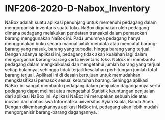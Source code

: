 # INF206-2020-D-Nabox_Inventory
NaBox adalah suatu aplikasi penunjang untuk memenuhi pedagang dalam mengorganisir inventaris suatu toko. NaBox digunakan oleh pedagang dimana pedagang melakukan pendataan transaksi dalam pemasokan barang menggunakan NaBox ini. Pada umumnya pedagang hanya menggunakan buku secara manual untuk mendata atau mencatat barang-barang yang masuk, barang yang tersedia, hingga barang yang terjual. Dengan adanya aplikasi ini, pedagang tidak akan kualahan lagi dalam mengorganisir barang-barang serta inventaris toko.            NaBox ini membantu pedagang dalam mengkalkulasi dan mengetahui jumlah barang yang terjual setiap bulannya,  sehingga tidak terjadi kesalahan perhitungan jumlah total barang terjual. Aplikasi ini di desain bertujuan untuk memudahkan mengklasifikasi pemasok sesuai kebutuhan barang. Sehingga aplikasi NaBox ini sangat membantu pedagang dalam penjualan dagangannya serta pedagang dapat melihat atau mengetahui Statistik keuntungan penjualan dari aplikasi NaBox ini.            Aplikasi NaBox ini merupakan sebuah ide atau inovasi dari mahasiswa Informatika universitas Syiah Kuala, Banda Aceh. Dengan dikembangkannya aplikasi NaBox ini, pedagang akan lebih mudah mengorganisir barang-barang dagangannya.
